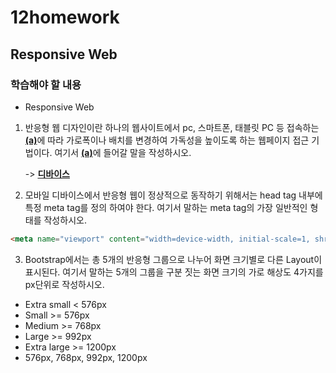 # 12homework

## Responsive Web

### 학습해야 할 내용

- Responsive Web

1. 반응형 웹 디자인이란 하나의 웹사이트에서 pc, 스마트폰, 태블릿 PC 등 접속하는 <u>**(a)**</u>에 따라 가로폭이나 배치를 변경하여 가독성을 높이도록 하는 웹페이지 접근 기법이다.  여기서 <u>**(a)**</u>에 들어갈 말을 작성하시오.

   -> <u>**디바이스**</u>





2. 모바일 디바이스에서 반응형 웹이 정상적으로 동작하기 위해서는 head tag 내부에 특정 meta tag를 정의 하여야 한다. 여기서 말하는 meta tag의 가장 일반적인 형태를 작성하시오.

   

```html
<meta name="viewport" content="width=device-width, initial-scale=1, shrink-to-fit=no">
```



3. Bootstrap에서는 총 5개의 반응형 그룹으로 나누어 화면 크기별로 다른 Layout이 표시된다. 여기서 말하는 5개의 그룹을 구분 짓는 화면 크기의 가로 해상도 4가지를 px단위로 작성하시오.

- Extra small < 576px
- Small >= 576px
- Medium >= 768px
- Large >= 992px
- Extra large >= 1200px
- 576px, 768px, 992px, 1200px